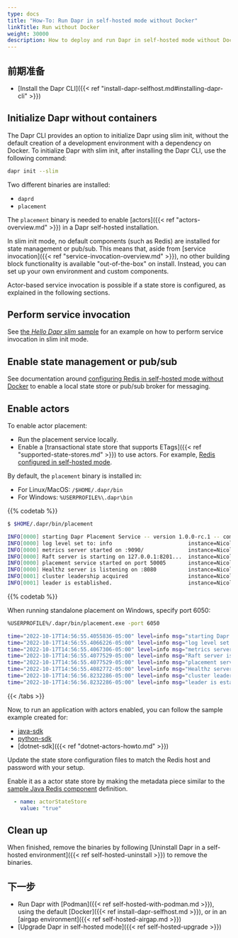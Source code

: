 ```yaml
---
type: docs
title: "How-To: Run Dapr in self-hosted mode without Docker"
linkTitle: Run without Docker
weight: 30000
description: How to deploy and run Dapr in self-hosted mode without Docker installed on the local machine
---
```


## 前期准备

- [Install the Dapr CLI]({{< ref "install-dapr-selfhost.md#installing-dapr-cli" >}})

## Initialize Dapr without containers

The Dapr CLI provides an option to initialize Dapr using slim init, without the default creation of a development environment with a dependency on Docker. To initialize Dapr with slim init, after installing the Dapr CLI, use the following command:

```bash
dapr init --slim
```

Two different binaries are installed:

- `daprd`
- `placement`

The `placement` binary is needed to enable [actors]({{< ref "actors-overview\.md" >}}) in a Dapr self-hosted installation.

In slim init mode, no default components (such as Redis) are installed for state management or pub/sub. This means that, aside from [service invocation]({{< ref "service-invocation-overview\.md" >}}), no other building block functionality is available "out-of-the-box" on install. Instead, you can set up your own environment and custom components.

Actor-based service invocation is possible if a state store is configured, as explained in the following sections.

## Perform service invocation

See [the _Hello Dapr slim_ sample](https://github.com/dapr/samples/tree/master/hello-dapr-slim) for an example on how to perform service invocation in slim init mode.

## Enable state management or pub/sub

See documentation around [configuring Redis in self-hosted mode without Docker](https://redis.io/topics/quickstart) to enable a local state store or pub/sub broker for messaging.

## Enable actors

To enable actor placement:

- Run the placement service locally.
- Enable a [transactional state store that supports ETags]({{< ref "supported-state-stores.md" >}}) to use actors. For example, [Redis configured in self-hosted mode](https://redis.io/topics/quickstart).

By default, the `placement` binary is installed in:

- For Linux/MacOS: `/$HOME/.dapr/bin`
- For Windows: `%USERPROFILE%\.dapr\bin`



{{% codetab %}}

```bash
$ $HOME/.dapr/bin/placement

INFO[0000] starting Dapr Placement Service -- version 1.0.0-rc.1 -- commit 13ae49d  instance=Nicoletaz-L10.redmond.corp.microsoft.com scope=dapr.placement type=log ver=1.0.0-rc.1
INFO[0000] log level set to: info                        instance=Nicoletaz-L10.redmond.corp.microsoft.com scope=dapr.placement type=log ver=1.0.0-rc.1
INFO[0000] metrics server started on :9090/              instance=Nicoletaz-L10.redmond.corp.microsoft.com scope=dapr.metrics type=log ver=1.0.0-rc.1
INFO[0000] Raft server is starting on 127.0.0.1:8201...  instance=Nicoletaz-L10.redmond.corp.microsoft.com scope=dapr.placement.raft type=log ver=1.0.0-rc.1
INFO[0000] placement service started on port 50005       instance=Nicoletaz-L10.redmond.corp.microsoft.com scope=dapr.placement type=log ver=1.0.0-rc.1
INFO[0000] Healthz server is listening on :8080          instance=Nicoletaz-L10.redmond.corp.microsoft.com scope=dapr.placement type=log ver=1.0.0-rc.1
INFO[0001] cluster leadership acquired                   instance=Nicoletaz-L10.redmond.corp.microsoft.com scope=dapr.placement type=log ver=1.0.0-rc.1
INFO[0001] leader is established.                        instance=Nicoletaz-L10.redmond.corp.microsoft.com scope=dapr.placement type=log ver=1.0.0-rc.1

```



{{% codetab %}}

When running standalone placement on Windows, specify port 6050:

```bash
%USERPROFILE%/.dapr/bin/placement.exe -port 6050

time="2022-10-17T14:56:55.4055836-05:00" level=info msg="starting Dapr Placement Service -- version 1.9.0 -- commit fdce5f1f1b76012291c888113169aee845f25ef8" instance=LAPTOP-OMK50S19 scope=dapr.placement type=log ver=1.9.0
time="2022-10-17T14:56:55.4066226-05:00" level=info msg="log level set to: info" instance=LAPTOP-OMK50S19 scope=dapr.placement type=log ver=1.9.0
time="2022-10-17T14:56:55.4067306-05:00" level=info msg="metrics server started on :9090/" instance=LAPTOP-OMK50S19 scope=dapr.metrics type=log ver=1.9.0
time="2022-10-17T14:56:55.4077529-05:00" level=info msg="Raft server is starting on 127.0.0.1:8201..." instance=LAPTOP-OMK50S19 scope=dapr.placement.raft type=log ver=1.9.0
time="2022-10-17T14:56:55.4077529-05:00" level=info msg="placement service started on port 6050" instance=LAPTOP-OMK50S19 scope=dapr.placement type=log ver=1.9.0
time="2022-10-17T14:56:55.4082772-05:00" level=info msg="Healthz server is listening on :8080" instance=LAPTOP-OMK50S19 scope=dapr.placement type=log ver=1.9.0
time="2022-10-17T14:56:56.8232286-05:00" level=info msg="cluster leadership acquired" instance=LAPTOP-OMK50S19 scope=dapr.placement type=log ver=1.9.0
time="2022-10-17T14:56:56.8232286-05:00" level=info msg="leader is established." instance=LAPTOP-OMK50S19 scope=dapr.placement type=log ver=1.9.0

```



{{< /tabs >}}

Now, to run an application with actors enabled, you can follow the sample example created for:

- [java-sdk](https://github.com/dapr/java-sdk/tree/master/examples/src/main/java/io/dapr/examples/actors)
- [python-sdk](https://github.com/dapr/python-sdk/tree/master/examples/demo_actor)
- [dotnet-sdk]({{< ref "dotnet-actors-howto.md" >}})

Update the state store configuration files to match the Redis host and password with your setup.

Enable it as a actor state store by making the metadata piece similar to the [sample Java Redis component](https://github.com/dapr/java-sdk/blob/master/examples/components/state/redis.yaml) definition.

```yaml
  - name: actorStateStore
    value: "true"
```

## Clean up

When finished, remove the binaries by following [Uninstall Dapr in a self-hosted environment]({{< ref self-hosted-uninstall >}}) to remove the binaries.

## 下一步

- Run Dapr with [Podman]({{< ref self-hosted-with-podman.md >}}), using the default [Docker]({{< ref install-dapr-selfhost.md >}}), or in an [airgap environment]({{< ref self-hosted-airgap.md >}})
- [Upgrade Dapr in self-hosted mode]({{< ref self-hosted-upgrade >}})
